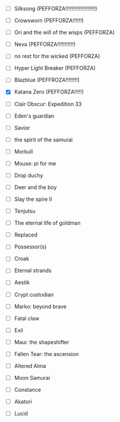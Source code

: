- [ ] Silksong (PEFFORZA!!!!!!!!!!!!!!!!!!!!)
- [ ] Crowsworn (PEFFORZA!!!!!!)
- [ ] Ori and the will of the wisps (PEFFORZA)
- [ ] Neva (PEFFORZA!!!!!!!!!!!)
- [ ] no rest for the wicked (PEFFORZA)
- [ ] Hyper Light Breaker (PEFFORZA)
- [ ] Blazblue (PEFFROZA!!!!!!!!)
- [x] Katana Zero (PEFFORZA!!!!!)
- [ ] Clair Obscur: Expedition 33
- [ ] Eden's guardian
- [ ] Savior
- [ ] the spirit of the samurai
- [ ] Morkull 
- [ ] Mouse: pi for me
- [ ] Drop duchy
- [ ] Deer and the boy
- [ ] Slay the spire II
- [ ] Tenjutsu
- [ ] The eternal life of goldman
- [ ] Replaced
- [ ] Possessor(s)
- [ ] Croak
- [ ] Eternal strands
- [ ] Aestik
- [ ] Crypt custodian
- [ ] Marko: beyond brave
- [ ] Fatal claw
- [ ] Exil
- [ ] Maui: the shapeshifter
- [ ] Fallen Tear: the ascension
- [ ] Altered Alma
- [ ] Moon Samurai
- [ ] Constance
- [ ] Akatori
- [ ] Lucid

